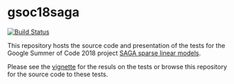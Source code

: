 
<!-- README.md is generated from README.Rmd. Please edit that file -->
gsoc18saga
==========

[![Build Status](https://travis-ci.org/jolars/gsoc18saga.svg?branch=master)](https://travis-ci.org/jolars/gsoc18saga)

This repository hosts the source code and presentation of the tests for the Google Summer of Code 2018 project [SAGA sparse linear models](https://github.com/rstats-gsoc/gsoc2018/wiki/SAGA-sparse-linear-models).

Please see the [vignette](https://jolars.github.io/gsoc18saga/articles/test-results.html) for the resuls on the tests or browse this repository for the source code to these tests.
